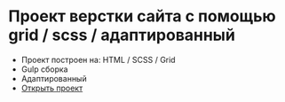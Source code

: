 # Проект верстки сайта с помощью grid / scss / адаптированный

- Проект построен на: HTML / SCSS / Grid
- Gulp сборка
- Адаптированный
- [Открыть проект]()
